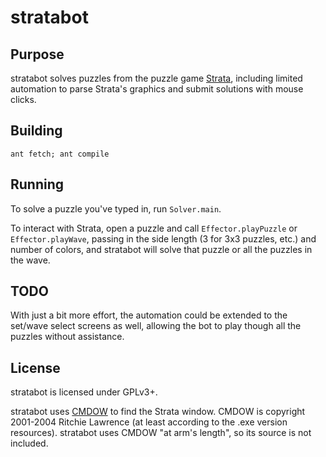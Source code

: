 stratabot
=========

Purpose
-------

stratabot solves puzzles from the puzzle game
[Strata](http://store.steampowered.com/app/286380), including limited automation
to parse Strata's graphics and submit solutions with mouse clicks.

Building
--------

`ant fetch; ant compile`

Running
-------

To solve a puzzle you've typed in, run `Solver.main`.

To interact with Strata, open a puzzle and call `Effector.playPuzzle` or
`Effector.playWave`, passing in the side length (3 for 3x3 puzzles, etc.) and
number of colors, and stratabot will solve that puzzle or all the puzzles in the
wave.

TODO
----

With just a bit more effort, the automation could be extended to the set/wave
select screens as well, allowing the bot to play though all the puzzles without
assistance.

License
-------

stratabot is licensed under GPLv3+.

stratabot uses [CMDOW](http://www.commandline.co.uk/cmdow/) to find the Strata
window.  CMDOW is copyright 2001-2004 Ritchie Lawrence (at least according to
the .exe version resources).  stratabot uses CMDOW "at arm's length", so its
source is not included.